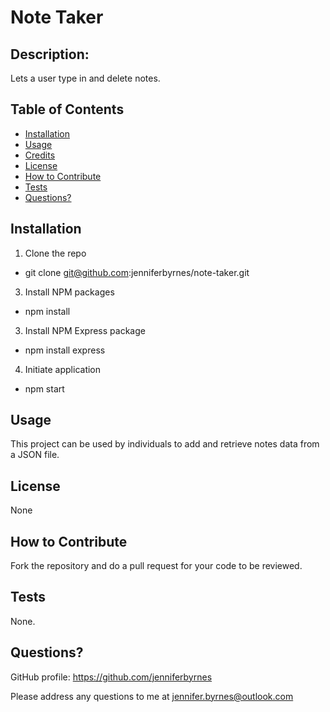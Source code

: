 # Note Taker

## Description:

Lets a user type in and delete notes.

## Table of Contents

- [Installation](#installation)
- [Usage](#usage)
- [Credits](#credits)
- [License](#license)
- [How to Contribute](#How-to-Contribute)
- [Tests](#Tests)
- [Questions?](#Questions)

## Installation

1. Clone the repo
 - git clone git@github.com:jenniferbyrnes/note-taker.git
3. Install NPM packages
 - npm install
3. Install NPM Express package
 - npm install express
4. Initiate application
 - npm start


## Usage

This project can be used by individuals to add and retrieve notes data from a JSON file.

## License

None

## How to Contribute

Fork the repository and do a pull request for your code to be reviewed.

## Tests

None.

## Questions?

GitHub profile: https://github.com/jenniferbyrnes

Please address any questions to me at jennifer.byrnes@outlook.com
  
  
